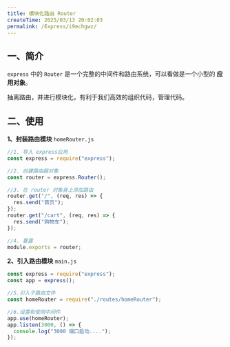 ```yaml
---
title: 模块化路由 Router
createTime: 2025/03/13 20:02:03
permalink: /Express/i9echgwz/
---
```


## 一、简介

`express` 中的 `Router` 是一个完整的中间件和路由系统，可以看做是一个小型的 **应用对象**。

抽离路由，并进行模块化，有利于我们高效的组织代码，管理代码。

## 二、使用

**1、封装路由模块** `homeRouter.js`

```js
//1. 导入 express应用
const express = require("express");

//2. 创建路由器对象
const router = express.Router();

//3. 在 router 对象身上添加路由
router.get("/", (req, res) => {
  res.send("首页");
});
router.get("/cart", (req, res) => {
  res.send("购物车");
});

//4. 暴露
module.exports = router;
```

**2、引入路由模块** `main.js`

```js
const express = require("express");
const app = express();

//5.引入子路由文件
const homeRouter = require("./routes/homeRouter");

//6.设置和使用中间件
app.use(homeRouter);
app.listen(3000, () => {
  console.log("3000 端口启动....");
});
```
